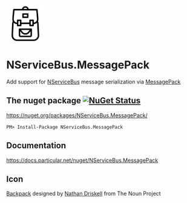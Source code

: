 ![Icon](https://raw.githubusercontent.com/NServiceBusExtensions/NServiceBus.MessagePack/master/icon.png)

NServiceBus.MessagePack
===========================

Add support for [NServiceBus](https://docs.particular.net/nservicebus/) message serialization via [MessagePack](https://github.com/neuecc/MessagePack-CSharp/)


## The nuget package  [![NuGet Status](http://img.shields.io/nuget/v/NServiceBus.MessagePack.svg?style=flat)](https://www.nuget.org/packages/NServiceBus.MessagePack/)

https://nuget.org/packages/NServiceBus.MessagePack/

    PM> Install-Package NServiceBus.MessagePack


## Documentation

https://docs.particular.net/nuget/NServiceBus.MessagePack


## Icon

<a href="http://thenounproject.com/term/backpack/75402/" target="_blank">Backpack</a> designed by <a href="http://thenounproject.com/driskell/" target="_blank">Nathan Driskell</a> from The Noun Project
